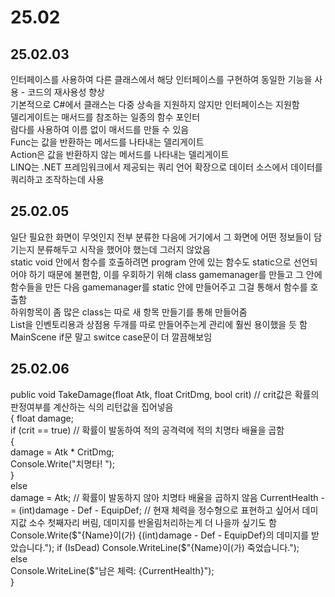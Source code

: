 # 25.02

## 25.02.03
인터페이스를 사용하여 다른 클래스에서 해당 인터페이스를 구현하여 동일한 기능을 사용 - 코드의 재사용성 향상  
기본적으로 C#에서 클래스는 다중 상속을 지원하지 않지만 인터페이스는 지원함  
델리게이트는 매서드를 참조하는 일종의 함수 포인터  
람다를 사용하여 이름 없이 매서드를 만들 수 있음  
Func는 값을 반환하는 메서드를 나타내는 델리게이트  
Action은 값을 반환하지 않는 메서드를 나타내는 델리게이트  
LINQ는 .NET 프레임워크에서 제공되는 쿼리 언어 확장으로 데이터 소스에서 데이터를 쿼리하고 조작하는데 사용

## 25.02.05
일단 필요한 화면이 무엇인지 전부 분류한 다음에 거기에서 그 화면에 어떤 정보들이 담기는지 분류해두고 시작을 했어야 했는데 그러지 않았음  
static void 안에서 함수를 호출하려면 program 안에 있는 함수도 static으로 선언되어야 하기 때문에 불편함, 이를 우회하기 위해 class gamemanager를 만들고 그 안에 함수들을 만든 다음 gamemanager를 static 안에 만들어주고 그걸 통해서 함수를 호출함  
하위항목이 좀 많은 class는 따로 새 항목 만들기를 통해 만들어줌  
List<Item>을 인벤토리용과 상점용 두개를 따로 만들어주는게 관리에 훨씬 용이했을 듯 함  
MainScene if문 말고 switce case문이 더 깔끔해보임

## 25.02.06
public void TakeDamage(float Atk, float CritDmg, bool crit)      //  crit값은 확률의 판정여부를 계산하는 식의 리턴값을 집어넣음  
{
    float damage;  
    if (crit == true)  // 확률이 발동하여 적의 공격력에 적의 치명타 배율을 곱함  
    {  
        damage = Atk * CritDmg;  
        Console.Write("치명타! ");  
    }  
    else  
        damage = Atk;  // 확률이 발동하지 않아 치명타 배율을 곱하지 않음
    CurrentHealth -= (int)damage - Def - EquipDef;      //  현재 체력을 정수형으로 표현하고 싶어서 데미지값 소수 첫째자리 버림, 데미지를 반올림처리하는게 더 나을까 싶기도 함
    Console.Write($"{Name}이(가) {(int)damage - Def - EquipDef}의 데미지를 받았습니다.");  
    if (IsDead)  
        Console.WriteLine($"{Name}이(가) 죽었습니다.");  
    else  
        Console.WriteLine($"남은 체력: {CurrentHealth}");  
}  
